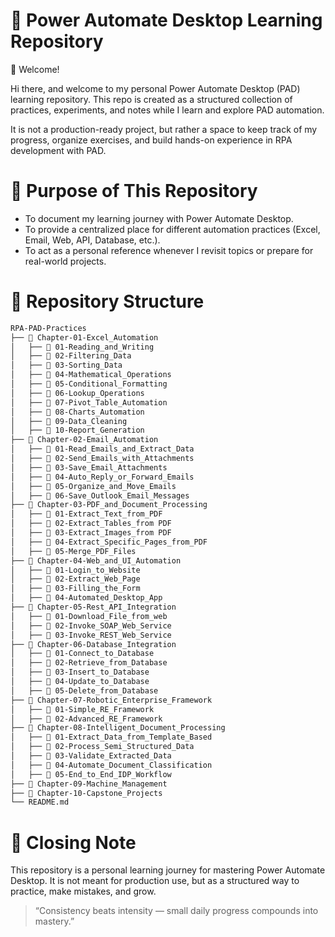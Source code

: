 # 📘 Power Automate Desktop Learning Repository
👋 Welcome!

Hi there, and welcome to my personal Power Automate Desktop (PAD) learning repository.
This repo is created as a structured collection of practices, experiments, and notes while I learn and explore PAD automation.

It is not a production-ready project, but rather a space to keep track of my progress, organize exercises, and build hands-on experience in RPA development with PAD.

# 🎯 Purpose of This Repository
- To document my learning journey with Power Automate Desktop.
- To provide a centralized place for different automation practices (Excel, Email, Web, API, Database, etc.).
- To act as a personal reference whenever I revisit topics or prepare for real-world projects.

# 📂 Repository Structure
```bash
RPA-PAD-Practices
├── 📁 Chapter-01-Excel_Automation
│   ├── 📁 01-Reading_and_Writing
│   ├── 📁 02-Filtering_Data
│   ├── 📁 03-Sorting_Data
│   ├── 📁 04-Mathematical_Operations
│   ├── 📁 05-Conditional_Formatting
│   ├── 📁 06-Lookup_Operations
│   ├── 📁 07-Pivot_Table_Automation
│   ├── 📁 08-Charts_Automation
│   ├── 📁 09-Data_Cleaning
│   ├── 📁 10-Report_Generation
├── 📁 Chapter-02-Email_Automation
│   ├── 📁 01-Read_Emails_and_Extract_Data
│   ├── 📁 02-Send_Emails_with_Attachments
│   ├── 📁 03-Save_Email_Attachments
│   ├── 📁 04-Auto_Reply_or_Forward_Emails
│   ├── 📁 05-Organize_and_Move_Emails
│   ├── 📁 06-Save_Outlook_Email_Messages
├── 📁 Chapter-03-PDF_and_Document_Processing
│   ├── 📁 01-Extract_Text_from_PDF
│   ├── 📁 02-Extract_Tables_from PDF
│   ├── 📁 03-Extract_Images_from PDF
│   ├── 📁 04-Extract_Specific_Pages_from_PDF
│   ├── 📁 05-Merge_PDF_Files
├── 📁 Chapter-04-Web_and_UI_Automation
│   ├── 📁 01-Login_to_Website
│   ├── 📁 02-Extract_Web_Page
│   ├── 📁 03-Filling_the_Form
│   ├── 📁 04-Automated_Desktop_App
├── 📁 Chapter-05-Rest_API_Integration
│   ├── 📁 01-Download_File_from_web
│   ├── 📁 02-Invoke_SOAP_Web_Service
│   ├── 📁 03-Invoke_REST_Web_Service
├── 📁 Chapter-06-Database_Integration
│   ├── 📁 01-Connect_to_Database
│   ├── 📁 02-Retrieve_from_Database
│   ├── 📁 03-Insert_to_Database
│   ├── 📁 04-Update_to_Database
│   ├── 📁 05-Delete_from_Database
├── 📁 Chapter-07-Robotic_Enterprise_Framework
│   ├── 📁 01-Simple_RE_Framework
│   ├── 📁 02-Advanced_RE_Framework
├── 📁 Chapter-08-Intelligent_Document_Processing
│   ├── 📁 01-Extract_Data_from_Template_Based
│   ├── 📁 02-Process_Semi_Structured_Data
│   ├── 📁 03-Validate_Extracted_Data
│   ├── 📁 04-Automate_Document_Classification
│   ├── 📁 05-End_to_End_IDP_Workflow
├── 📁 Chapter-09-Machine_Management
├── 📁 Chapter-10-Capstone_Projects
└── README.md
```

# 📌 Closing Note

This repository is a personal learning journey for mastering Power Automate Desktop.
It is not meant for production use, but as a structured way to practice, make mistakes, and grow.

> “Consistency beats intensity — small daily progress compounds into mastery.”

